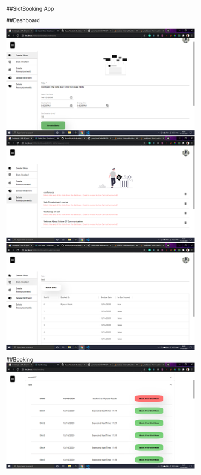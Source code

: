 ##SlotBooking App

##Dashboard

![GitHub Logo](/README-images/preview-1.png)
![GitHub Logo](/README-images/preview-2.png)
![GitHub Logo](/README-images/preview-3.png)

##Booking
![GitHub Logo](/README-images/preview-4.png)
